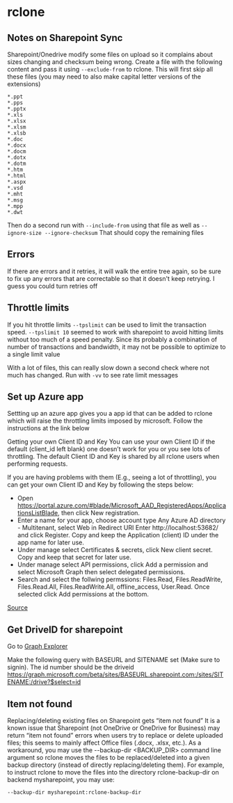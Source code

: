 # rclone

## Notes on Sharepoint Sync

Sharepoint/Onedrive modify some files on upload so it complains about sizes
changing and checksum being wrong. Create a file with the following content and
pass it using `--exclude-from` to rclone. This will first skip all these files
(you may need to also make capital letter versions of the extensions)

```
*.ppt
*.pps
*.pptx
*.xls
*.xlsx
*.xlsm
*.xlsb
*.doc
*.docx
*.docm
*.dotx
*.dotm
*.htm
*.html
*.aspx
*.vsd
*.mht
*.msg
*.mpp
*.dwt
```

Then do a second run with `--include-from` using that file as well as
`--ignore-size --ignore-checksum` That should copy the remaining files

## Errors

If there are errors and it retries, it will walk the entire tree again, so be
sure to fix up any errors that are correctable so that it doesn't keep retrying.
I guess you could turn retries off

## Throttle limits

If you hit throttle limits `--tpslimit` can be used to limit the transaction
speed. `--tpslimit 10` seemed to work with sharepoint to avoid hitting limits
without too much of a speed penalty. Since its probably a combination of number
of transactions and bandwidth, it may not be possible to optimize to a single
limit value

With a lot of files, this can really slow down a second check where not much has
changed. Run with `-vv` to see rate limit messages

## Set up Azure app

Settting up an azure app gives you a app id that can be added to rclone which
will raise the throttling limits imposed by microsoft. Follow the instructions
at the link below

Getting your own Client ID and Key You can use your own Client ID if the default
(client_id left blank) one doesn’t work for you or you see lots of throttling.
The default Client ID and Key is shared by all rclone users when performing
requests.

If you are having problems with them (E.g., seeing a lot of throttling), you can
get your own Client ID and Key by following the steps below:

- Open
  https://portal.azure.com/#blade/Microsoft_AAD_RegisteredApps/ApplicationsListBlade,
  then click New registration.
- Enter a name for your app, choose account type Any Azure AD directory -
  Multitenant, select Web in Redirect URI Enter http://localhost:53682/ and
  click Register. Copy and keep the Application (client) ID under the app name
  for later use.
- Under manage select Certificates & secrets, click New client secret. Copy and
  keep that secret for later use.
- Under manage select API permissions, click Add a permission and select
  Microsoft Graph then select delegated permissions.
- Search and select the follwing permssions: Files.Read, Files.ReadWrite,
  Files.Read.All, Files.ReadWrite.All, offline_access, User.Read. Once selected
  click Add permissions at the bottom.

[Source](https://rclone.org/onedrive/)

## Get DriveID for sharepoint

Go to
[Graph Explorer](https://developer.microsoft.com/en-us/graph/graph-explorer/preview)

Make the following query with BASEURL and SITENAME set (Make sure to signin).
The id number should be the driveid
https://graph.microsoft.com/beta/sites/BASEURL.sharepoint.com:/sites/SITENAME:/drive?$select=id

## Item not found

Replacing/deleting existing files on Sharepoint gets “item not found” It is a
known issue that Sharepoint (not OneDrive or OneDrive for Business) may return
“item not found” errors when users try to replace or delete uploaded files; this
seems to mainly affect Office files (.docx, .xlsx, etc.). As a workaround, you
may use the --backup-dir <BACKUP_DIR> command line argument so rclone moves the
files to be replaced/deleted into a given backup directory (instead of directly
replacing/deleting them). For example, to instruct rclone to move the files into
the directory rclone-backup-dir on backend mysharepoint, you may use:

```
--backup-dir mysharepoint:rclone-backup-dir
```
